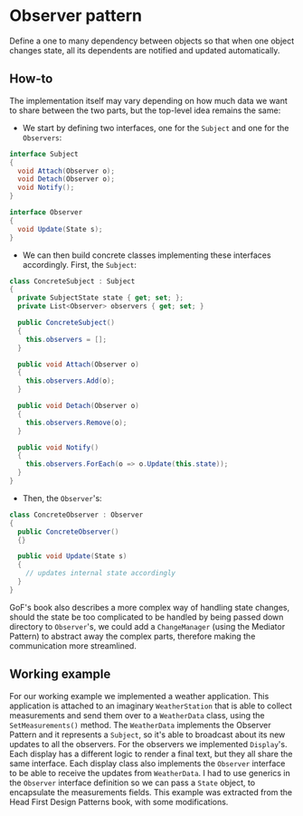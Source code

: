 # Observer pattern

Define a one to many dependency between objects so that when one object changes state, all its dependents are notified and updated automatically.

## How-to

The implementation itself may vary depending on how much data we want to share between the two parts, but the top-level idea remains the same:

- We start by defining two interfaces, one for the `Subject` and one for the `Observers`:

```csharp
interface Subject
{
  void Attach(Observer o);
  void Detach(Observer o);
  void Notify();
}

interface Observer
{
  void Update(State s);
}
```

- We can then build concrete classes implementing these interfaces accordingly. First, the `Subject`:

```csharp
class ConcreteSubject : Subject
{
  private SubjectState state { get; set; };
  private List<Observer> observers { get; set; }

  public ConcreteSubject()
  {
    this.observers = [];
  }

  public void Attach(Observer o)
  {
    this.observers.Add(o);
  }

  public void Detach(Observer o)
  {
    this.observers.Remove(o);
  }

  public void Notify()
  {
    this.observers.ForEach(o => o.Update(this.state));
  }
}
```

- Then, the `Observer`'s:

```csharp
class ConcreteObserver : Observer
{
  public ConcreteObserver()
  {}

  public void Update(State s)
  {
    // updates internal state accordingly
  }
}
```

GoF's book also describes a more complex way of handling state changes, should the state be too complicated to be handled by being passed down directory to `Observer`'s, we could add a `ChangeManager` (using the Mediator Pattern) to abstract away the complex parts, therefore making the communication more streamlined.

## Working example

For our working example we implemented a weather application. This application is attached to an imaginary `WeatherStation` that is able to collect measurements and send them over to a `WeatherData` class, using the `SetMeasurements()` method. The `WeatherData` implements the Observer Pattern and it represents a `Subject`, so it's able to broadcast about its new updates to all the observers. For the observers we implemented `Display`'s. Each display has a different logic to render a final text, but they all share the same interface. Each display class also implements the `Observer` interface to be able to receive the updates from `WeatherData`. I had to use generics in the `Observer` interface definition so we can pass a `State` object, to encapsulate the measurements fields.
This example was extracted from the Head First Design Patterns book, with some modifications.
